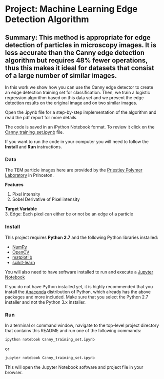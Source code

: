 # Project: Machine Learning Edge Detection Algorithm
## Summary: This method is appropriate for edge detection of particles in microscopy images. It is less accurate than the Canny edge detection algorithm but requires 48% fewer operations, thus this makes it ideal for datasets that consist of a large number of similar images.

In this work we show how you can use the Canny edge detector to create an edge detection training set for classification. Then, we train a logistic regression algorithm based on this data set and we present the edge detection results on the original image and on two similar images.

Open the .ipynb file for a step-by-step implementation of the algorithm and read the pdf report for more details.

The code is saved in an iPython Notebook format. To review it click on the [Canny_training_set.ipynb](./Canny_training_set.ipynb) file.

If you want to run the code in your computer you will need to follow the **Install** and **Run** instructions.

### Data

The TEM particle images here are provided by the [Priestley Polymer Laboratory](http://www.princeton.edu/cbe/people/faculty/priestley/group/) in Princeton.

**Features**  
1. Pixel intensity  
2. Sobel Derivative of Pixel intensity

**Target Variable**  
3. Edge: Each pixel can either be or not be an edge of a particle

### Install

This project requires **Python 2.7** and the following Python libraries installed:

- [NumPy](http://www.numpy.org/)
- [OpenCV](http://opencv.org/)
- [matplotlib](http://matplotlib.org/)
- [scikit-learn](http://scikit-learn.org/stable/)

You will also need to have software installed to run and execute a [Jupyter Notebook](http://ipython.org/notebook.html)

If you do not have Python installed yet, it is highly recommended that you install the [Anaconda](http://continuum.io/downloads) distribution of Python, which already has the above packages and more included. Make sure that you select the Python 2.7 installer and not the Python 3.x installer.

### Run

In a terminal or command window, navigate to the top-level project directory that contains this README and run one of the following commands:

```bash
ipython notebook Canny_training_set.ipynb
```  
or
```bash
jupyter notebook Canny_training_set.ipynb
```

This will open the Jupyter Notebook software and project file in your browser.

